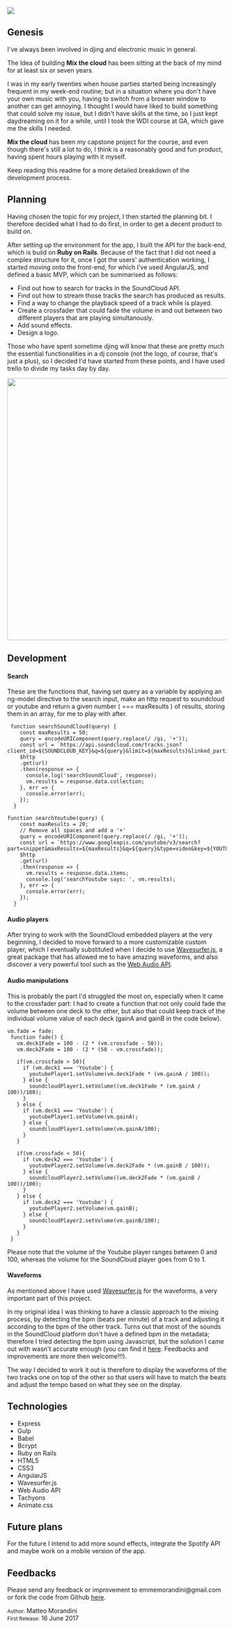  <img src="https://raw.githubusercontent.com/mmorandini/wdi-project-4-client/master/src/images/home.png">
 
 <h2>Genesis</h2>
 <p>I've always been involved in djing and electronic music in general. </p>
 <p>The Idea of building <strong>Mix the cloud</strong> has been sitting at the back of my mind for at least six or seven years.</p>
 <p>I was in my early twenties when house parties started being increasingly frequent in my week-end routine; but in a situation where you don't have your own music with you, having to switch from a browser window to another can get annoying. I thought I would have liked to build something that could solve my issue, but I didn't have skills at the time, so I just kept daydreaming on it for a while, until I took the WDI course at GA, which gave me the skills I needed.</p>
 <p><strong>Mix the cloud</strong> has been my capstone project for the course, and even though there's still a lot to do, I think is a reasonably good and fun product, having spent hours playing with it myself. </p>
<p> Keep reading this readme for a more detailed breakdown of the development process.</p>
  
 <h2>Planning</h2>
 <p>Having chosen the topic for my project, I then started the planning bit. I therefore decided what I had to do first, in order to get a decent product to build on.</p>
<p>After setting up the environment for the app, I built the API for the back-end, which is build on <strong>Ruby on Rails</strong>. Because of the fact that I did not need a complex structure for it, once I got the users' authentication working, I started moving onto the front-end, for which I've used AngularJS, and defined a basic MVP, which can be summarised as follows:  </p>
<ul> 
<li>Find out how to search for tracks in the SoundCloud API.</li>
<li>Find out how to stream those tracks the search has produced as results.</li>
<li>Find a way to change the playback speed of a track while is played. </li>
<li>Create a crossfader that could fade the volume in and out between two different players that are playing simultanously.</li>
<li>Add sound effects.</li>
<li>Design a logo.</li>
</ul>
 <p>Those who have spent sometime djing will know that these are pretty much the essential functionalities in a dj console (not the logo, of course, that's just a plus), so I decided I'd have started from these points, and I have used trello to divide my tasks day by day.</p>
 <img src="https://raw.githubusercontent.com/mmorandini/wdi-project-4-client/master/src/images/trello-board.png" width="600">
 
 <h2>Development</h2>
 <h4>Search</h4>

 These are the functions that, having set query as a variable by applying an ng-model directive to the search input, make an http request to soundcloud or youtube and return a given number ( === maxResults ) of results, storing them in an array, for me to play with after.
 
```
 function searchSoundCloud(query) {
    const maxResults = 50;
    query = encodeURIComponent(query.replace(/ /gi, '+'));
    const url = `https://api.soundcloud.com/tracks.json?client_id=${SOUNDCLOUD_KEY}&q=${query}&limit=${maxResults}&linked_partitioning=1`;
    $http
    .get(url)
    .then(response => {
      console.log('searchSoundCloud', response);
      vm.results = response.data.collection;
    }, err => {
      console.error(err);
    });
  }

```


```
function searchYoutube(query) {
    const maxResults = 20;
    // Remove all spaces and add a '+'
    query = encodeURIComponent(query.replace(/ /gi, '+'));
    const url = `https://www.googleapis.com/youtube/v3/search?part=snippet&maxResults=${maxResults}&q=${query}&type=video&key=${YOUTUBE_KEY}`;
    $http
    .get(url)
    .then(response => {
      vm.results = response.data.items;
      console.log('searchYoutube says: ', vm.results);
    }, err => {
      console.error(err);
    });
  }

```

 <h4>Audio players</h4>
 After trying to work with the SoundCloud embedded players at the very beginning, I decided to move forward to a more customizable custom player, which I eventually substituted when I decide to use <a href="https://wavesurfer-js.org/">Wavesurfer.js</a>, a great package that has allowed me to have amazing waveforms, and also discover a very powerful tool such as the <a href="">Web Audio API</a>.
 
 
 <h4>Audio manipulations</h4>
 
 <p>This is probably the part I'd struggled the most on, especially when it came to the crossfader part: I had to create a function that not only could fade the volume between one deck to the other, but also that could keep track of the individual volume value of each deck (gainA and gainB in the code below).</p>
 
 ```
 vm.fade = fade;
  function fade() {
    vm.deck1Fade = 100 - (2 * (vm.crossfade - 50));
    vm.deck2Fade = 100 - (2 * (50 - vm.crossfade));
    
    if(vm.crossfade > 50){
      if (vm.deck1 === 'Youtube') {
        youtubePlayer1.setVolume(vm.deck1Fade * (vm.gainA / 100));
      } else {
        soundcloudPlayer1.setVolume((vm.deck1Fade * (vm.gainA / 100))/100);
      }
    } else {
      if (vm.deck1 === 'Youtube') {
        youtubePlayer1.setVolume(vm.gainA);
      } else {
        soundcloudPlayer1.setVolume(vm.gainA/100);
      }
    }

    if(vm.crossfade < 50){
      if (vm.deck2 === 'Youtube') {
        youtubePlayer2.setVolume(vm.deck2Fade * (vm.gainB / 100));
      } else {
        soundcloudPlayer2.setVolume((vm.deck2Fade * (vm.gainB / 100))/100);
      }
    } else {
      if (vm.deck2 === 'Youtube') {
        youtubePlayer2.setVolume(vm.gainB);
      } else {
        soundcloudPlayer2.setVolume(vm.gainB/100);
      }
    }
  }
 
 ```
 <p>Please note that the volume of the Youtube player ranges between 0 and 100, whereas the volume for the SoundCloud player goes from 0 to 1.</p>
 
 <h4>Waveforms</h4>
 <p>As mentioned above I have used <a href="https://wavesurfer-js.org/">Wavesurfer.js</a> for the waveforms, a very important part of this project.</p>
 <p>In my original idea I was thinking to have a classic approach to the mixing process, by detecting the bpm (beats per minute) of a track and adjusting it according to the bpm of the other track. Turns out that most of the sounds in the SoundCloud platform don't have a defined bpm in the metadata; therefore I tried detecting the bpm using Javascript, but the solution I came out with wasn't accurate enough (you can find it <a href="https://github.com/mmorandini/wdi-project-4-client/blob/master/lib/analyzer.js">here</a>. Feedbacks and improvements are more then welcome!!!). </p>
<p>
The way I decided to work it out is therefore to display the waveforms of the two tracks one on top of the other so that users will have to match the beats and adjust the tempo based on what they see on the display.
</p>
 
 <h2>Technologies</h2>
 <ul>
 <li>Express</li>
 <li>Gulp</li>
 <li>Babel</li>
 <li>Bcrypt</li>
 <li>Ruby on Rails</li>
 <li>HTML5</li>
 <li>CSS3</li>
 <li>AngularJS</li>
 <li>Wavesurfer.js</li>
 <li>Web Audio API</li>
 <li>Tachyons</li>
 <li>Animate.css</li>
 </ul>
 
 <h2>Future plans</h2>
 
 For the future I intend to add more sound effects, integrate the Spotify API and maybe work on a mobile version of the app.
 
 <h2>Feedbacks</h2>
 <p>Please send any feedback or improvement to emmemorandini@gmail.com or fork the code from Github <a href="https://github.com/mmorandini/wdi-project-4-client">here</a>.</p>
 <small>Author:</small> Matteo Morandini<br>
 <small>First Release:</small> 16 June 2017